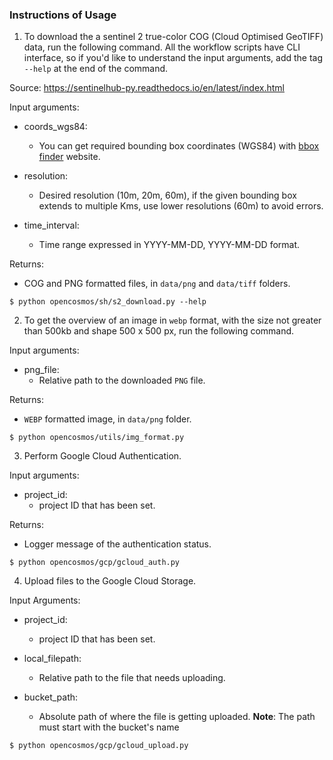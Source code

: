 ### Instructions of Usage

1. To download the a sentinel 2 true-color COG (Cloud Optimised GeoTIFF) data, run the following command. All the workflow scripts have CLI interface, so if you'd like to understand the input arguments, add the tag `--help` at the end of the command.

Source: https://sentinelhub-py.readthedocs.io/en/latest/index.html

Input arguments:

  - coords_wgs84:
    - You can get required bounding box coordinates (WGS84) with [bbox finder](http://bboxfinder.com/#0.000000,0.000000,0.000000,0.000000) website. 

  - resolution:
    - Desired resolution (10m, 20m, 60m), if the given bounding box extends to multiple Kms, use lower resolutions (60m) to avoid errors.

  - time_interval:
    - Time range expressed in YYYY-MM-DD, YYYY-MM-DD format.

Returns:

  - COG and PNG formatted files, in `data/png` and  `data/tiff` folders.

```
$ python opencosmos/sh/s2_download.py --help
```

2. To get the overview of an image in `webp` format, with the size not greater than 500kb and shape 500 x 500 px, run the following command.

Input arguments:

  - png_file:
    - Relative path to the downloaded `PNG` file.

Returns:

  - `WEBP` formatted image, in `data/png` folder. 
```
$ python opencosmos/utils/img_format.py
```

3. Perform Google Cloud Authentication.

Input arguments:

  - project_id:
    - project ID that has been set.

Returns:

  - Logger message of the authentication status.

```
$ python opencosmos/gcp/gcloud_auth.py
```

4. Upload files to the Google Cloud Storage.

Input Arguments:

  - project_id:
    - project ID that has been set.
  
  - local_filepath:
    - Relative path to the file that needs uploading.

  - bucket_path:
    - Absolute path of where the file is getting uploaded.
    __Note__: The path must start with the bucket's name

```
$ python opencosmos/gcp/gcloud_upload.py
```
